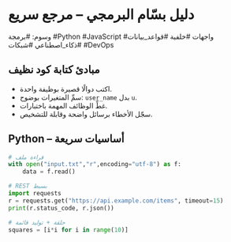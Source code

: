 # دليل بسّام البرمجي – مرجع سريع
وسوم: #برمجة #Python #JavaScript #واجهات #خلفية #قواعد_بيانات #ذكاء_اصطناعي #شبكات #DevOps

## مبادئ كتابة كود نظيف
- اكتب دوالًا قصيرة بوظيفة واحدة.
- سمِّ المتغيرات بوضوح: `user_name` بدل `u`.
- غطِّ الوظائف المهمة باختبارات.
- سجّل الأخطاء برسائل واضحة وقابلة للتشخيص.

## Python – أساسيات سريعة
```py
# قراءة ملف
with open("input.txt","r",encoding="utf-8") as f:
    data = f.read()

# REST بسيط
import requests
r = requests.get("https://api.example.com/items", timeout=15)
print(r.status_code, r.json())

# حلقة + توليد قائمة
squares = [i*i for i in range(10)]
